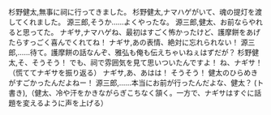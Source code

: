 杉野健太,無事に祠に行ってきました。
杉野健太,ナマハゲがいて、魂の提灯を渡してくれました。
源三郎,そうか……よくやったな。
源三郎,健太、お前ならやれると思ってた。
ナギサ,ナマハゲね、最初はすごく怖かったけど、護摩餅をあげたらすっごく喜んでくれてね！
ナギサ,あの表情、絶対に忘れられない！
源三郎,……待て。護摩餅の話なんぞ、雅弘も俺も伝えちゃいねぇはずだが？
杉野健太,そ、そうそう！ でも、祠で雰囲気を見て思いついたんですよ！ ね、ナギサ！（慌ててナギサを振り返る）
ナギサ,あ、あはは！ そうそう！ 健太のひらめきがすごかったんだよねー！
源三郎,……本当にお前が行ったんだよな、健太？
(ト書き),（健太、冷や汗をかきながらぎこちなく頷く。一方で、ナギサはすぐに話題を変えるように声を上げる）
